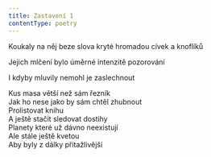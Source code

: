 ```yaml
---
title: Zastavení 1
contentType: poetry
---
```


<section>

Koukaly na něj beze slova kryté hromadou cívek a knof­líků

Jejich mlčení bylo úměrné intenzitě pozorování

I kdyby mluvily nemohl je zaslechnout

Kus masa větší než sám řezník  
Jak ho nese jako by sám chtěl zhubnout  
Prolistovat knihu  
A ještě stačit sledovat dostihy  
Planety které už dávno neexistují  
Ale stále ještě kvetou  
Aby byly z dálky přitažlivější

</section>

